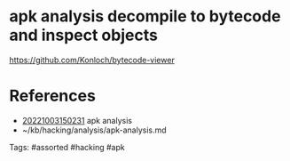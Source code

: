 # apk analysis decompile to bytecode and inspect objects
https://github.com/Konloch/bytecode-viewer

# References
- [20221003150231](/zet/20221003150231/README.md) apk analysis
- ~/kb/hacking/analysis/apk-analysis.md

Tags:
    #assorted #hacking #apk
